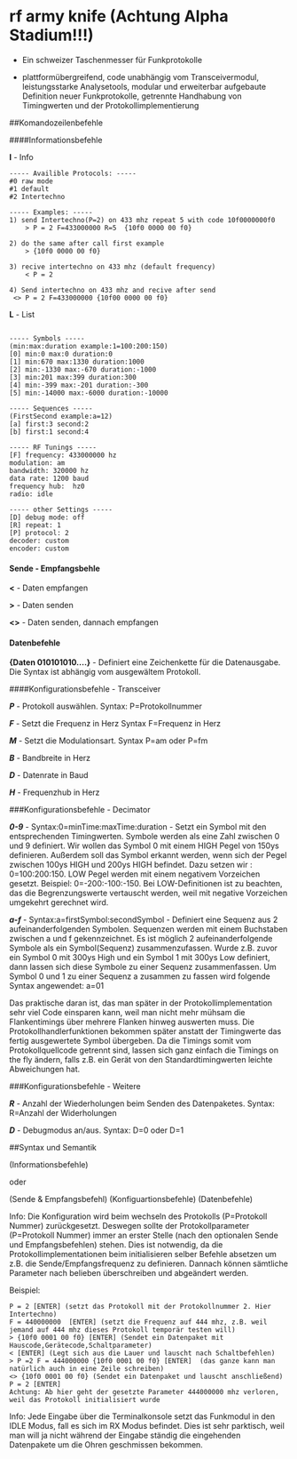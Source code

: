 # rf army knife (Achtung Alpha Stadium!!!)

* Ein schweizer Taschenmesser für Funkprotokolle

* plattformübergreifend, code unabhängig vom Transceivermodul, leistungsstarke Analysetools, modular und erweiterbar aufgebaute Definition neuer Funkprotokolle, getrennte Handhabung von Timingwerten und der Protokollimplementierung



##Komandozeilenbefehle  

####Informationsbefehle

**I** - Info
```
----- Availible Protocols: -----
#0 raw mode
#1 default
#2 Intertechno

----- Examples: -----
1) send Intertechno(P=2) on 433 mhz repeat 5 with code 10f0000000f0
    > P = 2 F=433000000 R=5  {10f0 0000 00 f0}

2) do the same after call first example 
    > {10f0 0000 00 f0}

3) recive intertechno on 433 mhz (default frequency)
    < P = 2 

4) Send intertechno on 433 mhz and recive after send
 <> P = 2 F=433000000 {10f00 0000 00 f0}
```

**L** - List
```

----- Symbols -----
(min:max:duration example:1=100:200:150)
[0] min:0 max:0 duration:0
[1] min:670 max:1330 duration:1000
[2] min:-1330 max:-670 duration:-1000
[3] min:201 max:399 duration:300
[4] min:-399 max:-201 duration:-300
[5] min:-14000 max:-6000 duration:-10000

----- Sequences -----
(FirstSecond example:a=12)
[a] first:3 second:2
[b] first:1 second:4

----- RF Tunings -----
[F] frequency: 433000000 hz
modulation: am
bandwidth: 320000 hz
data rate: 1200 baud
frequency hub:  hz0
radio: idle

----- other Settings -----
[D] debug mode: off
[R] repeat: 1
[P] protocol: 2
decoder: custom
encoder: custom
```

#### Sende - Empfangsbehle

**<** - Daten empfangen

**>** - Daten senden

**<>** - Daten senden, dannach empfangen

#### Datenbefehle

**\{**Daten 010101010....**\}** - Definiert eine Zeichenkette für die Datenausgabe. Die Syntax ist abhängig vom ausgewältem Protokoll.

####Konfigurationsbefehle - Transceiver

***P*** - Protokoll auswählen. Syntax: P=Protokollnummer

***F*** - Setzt die Frequenz in Herz Syntax F=Frequenz in Herz

***M*** - Setzt die Modulationsart. Syntax P=am oder P=fm

***B*** - Bandbreite in Herz

***D*** - Datenrate in Baud

***H*** - Frequenzhub in Herz

###Konfigurationsbefehle - Decimator

***0-9*** - Syntax:0=minTime:maxTime:duration - Setzt ein Symbol mit den entsprechenden Timingwerten.  Symbole werden als eine Zahl zwischen 0 und 9 definiert. Wir wollen das Symbol 0 mit einem HIGH Pegel von 150ys definieren. Außerdem soll das Symbol erkannt werden, wenn sich der Pegel zwischen 100ys HIGH  und 200ys HIGH befindet. Dazu setzen wir : 0=100:200:150. LOW Pegel werden mit einem negativem Vorzeichen gesetzt. Beispiel: 0=-200:-100:-150. Bei LOW-Definitionen ist zu beachten, das die Begrenzungswerte vertauscht werden, weil mit negative Vorzeichen umgekehrt gerechnet wird.  

***a-f*** - Syntax:a=firstSymbol:secondSymbol - Definiert eine Sequenz aus 2 aufeinanderfolgenden Symbolen.  Sequenzen werden mit einem Buchstaben zwischen a und f gekennzeichnet. Es ist möglich 2 aufeinanderfolgende Symbole als ein Symbol(Sequenz) zusammenzufassen. Wurde z.B. zuvor ein Symbol 0 mit 300ys High und ein Symbol 1 mit 300ys Low definiert, dann lassen sich diese Symbole zu einer Sequenz zusammenfassen. Um Symbol 0 und 1 zu einer Sequenz a zusammen zu fassen wird folgende Syntax angewendet: a=01

Das praktische daran ist, das man später in der Protokollimplementation sehr viel Code einsparen kann, weil man nicht mehr mühsam die Flankentimings über mehrere Flanken hinweg auswerten muss. Die Protokollhandlerfunktionen bekommen später anstatt der Timingwerte das fertig ausgewertete Symbol übergeben. Da die Timings somit vom Protokollquellcode getrennt sind, lassen sich ganz einfach die Timings on the fly ändern, falls z.B. ein Gerät von den Standardtimingwerten leichte Abweichungen hat.

###Konfigurationsbefehle - Weitere

***R*** - Anzahl der Wiederholungen beim Senden des Datenpaketes. Syntax: R=Anzahl der Widerholungen

***D*** - Debugmodus an/aus. Syntax: D=0 oder D=1


##Syntax und Semantik

(Informationsbefehle)

oder

(Sende & Empfangsbefehl) (Konfiguartionsbefehle) (Datenbefehle)

Info: Die Konfiguration wird beim wechseln des Protokolls (P=Protokoll Nummer) zurückgesetzt. Deswegen sollte der Protokollparameter (P=Protokoll Nummer) immer an erster Stelle (nach den optionalen Sende und Empfangsbefehlen) stehen. Dies ist notwendig, da die Protokollimplementationen beim initialisieren selber Befehle absetzen um z.B. die Sende/Empfangsfrequenz zu definieren. Dannach können sämtliche Parameter nach belieben überschreiben und abgeändert werden.  

Beispiel:
```
P = 2 [ENTER] (setzt das Protokoll mit der Protokollnummer 2. Hier Intertechno)
F = 440000000  [ENTER] (setzt die Frequenz auf 444 mhz, z.B. weil jemand auf 444 mhz dieses Protokoll temporär testen will)
> {10f0 0001 00 f0} [ENTER] (Sendet ein Datenpaket mit Hauscode,Gerätecode,Schaltparameter)
< [ENTER] (Legt sich aus die Lauer und lauscht nach Schaltbefehlen)
> P =2 F = 444000000 {10f0 0001 00 f0} [ENTER]  (das ganze kann man natürlich auch in eine Zeile schreiben) 
<> {10f0 0001 00 f0} (Sendet ein Datenpaket und lauscht anschließend)
P = 2 [ENTER]
Achtung: Ab hier geht der gesetzte Parameter 444000000 mhz verloren, weil das Protokoll initialisiert wurde
```
Info: Jede Eingabe über die Terminalkonsole setzt das Funkmodul in den IDLE Modus, fall es sich im RX Modus befindet. Dies ist sehr parktisch, weil man will ja nicht während der Eingabe ständig die eingehenden Datenpakete um die Ohren geschmissen bekommen. 






